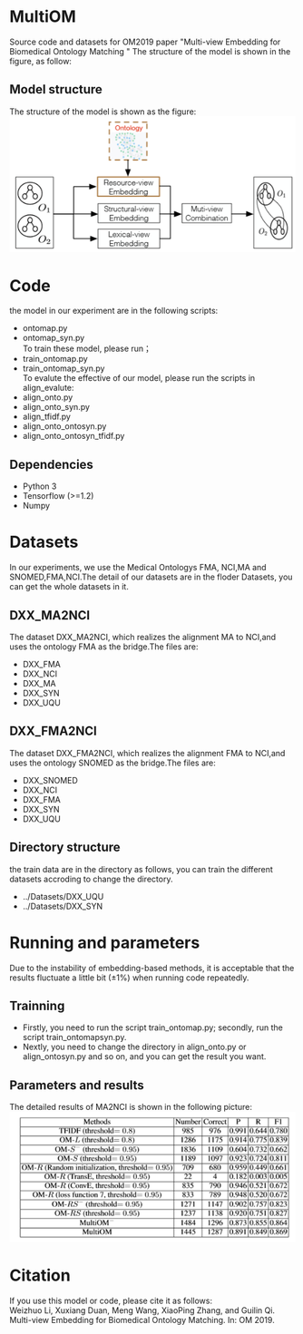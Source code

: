 # MultiOM
Source code and datasets for OM2019 paper "Multi-view Embedding for Biomedical Ontology Matching "
The structure of the model is shown in the figure, as follow:
## Model structure 
The structure of the model is shown as the figure:
![aaaa](https://github.com/chunyedxx/MultiOM/blob/master/img/model_structure.png)
# Code
the model in our experiment are in the following scripts:  
* ontomap.py  
* ontomap_syn.py  
To train these model, please run；  
* train_ontomap.py  
* train_ontomap_syn.py  
To evalute the effective of our model, please run the scripts in align_evalute:  
* align_onto.py  
* align_onto_syn.py  
* align_tfidf.py  
* align_onto_ontosyn.py  
* align_onto_ontosyn_tfidf.py  
## Dependencies
* Python 3  
* Tensorflow (>=1.2)  
* Numpy
# Datasets
In our experiments, we use the Medical Ontologys FMA, NCI,MA and SNOMED,FMA,NCI.The detail of our datasets are in the floder Datasets, you can get the whole datasets in it.
## DXX_MA2NCI
The dataset DXX_MA2NCI, which realizes the alignment MA to NCI,and uses the ontology FMA as the bridge.The files are: 
* DXX_FMA
* DXX_NCI
* DXX_MA
* DXX_SYN
* DXX_UQU
## DXX_FMA2NCI
The dataset DXX_FMA2NCI, which realizes the alignment FMA to NCI,and uses the ontology SNOMED as the bridge.The files are: 
* DXX_SNOMED
* DXX_NCI
* DXX_FMA
* DXX_SYN
* DXX_UQU
## Directory structure
the train data are in the directory as follows, you can train the different datasets accroding to change the directory.  
* ../Datasets/DXX_UQU  
* ../Datasets/DXX_SYN
# Running and parameters
Due to the instability of embedding-based methods, it is acceptable that the results fluctuate a little bit (±1%) when running code repeatedly.
## Trainning
* Firstly, you need to run the script train_ontomap.py; secondly, run the script train_ontomapsyn.py.
* Nextly, you need to change the directory in align_onto.py or align_ontosyn.py and so on, and you can get the result you want.
## Parameters and results
The detailed results of MA2NCI is shown in the following picture:
![aaab](https://github.com/chunyedxx/MultiOM/blob/master/img/result1.png)
# Citation
If you use this model or code, please cite it as follows:  
Weizhuo Li, Xuxiang Duan, Meng Wang, XiaoPing Zhang, and Guilin Qi. Multi-view Embedding for Biomedical Ontology Matching. In: OM 2019.
